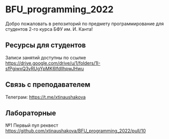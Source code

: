 # BFU_programming_2022

Добро пожаловать в репозиторий по предмету программирование для студентов 2-го курса БФУ им. И. Канта!

## Ресурсы для студентов

Записи занятий доступны по ссылке
https://drive.google.com/drive/u/1/folders/1I-sfPgiwxQ3yRUgYpMK6lfdllhpwJHwu

## Связь с преподавателем
Телеграм: https://t.me/xtinaushakova

## Лабораторные
№1 Первый пул реквест
https://github.com/xtinaushakova/BFU_programming_2022/pull/10
